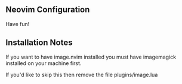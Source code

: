 ## Neovim Configuration

Have fun!

## Installation Notes
If you want to have image.nvim installed you must have imagemagick installed on your machine first.

If you'd like to skip this then remove the file plugins/image.lua


